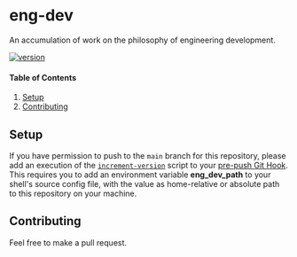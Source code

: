 # eng-dev

An accumulation of work on the philosophy of engineering development.

[![version](https://img.shields.io/badge/version-v1.1.0-blue)](https://github.com/mjburtenshaw/eng-dev)

#### Table of Contents

1. [Setup](#setup)
2. [Contributing](#contributing)

## Setup

If you have permission to push to the `main` branch for this repository, please add an execution of the [`increment-version`](./scripts/increment-version/README.md) script to your [pre-push Git Hook](https://git-scm.com/docs/githooks#_pre_push).  
This requires you to add an environment variable **eng_dev_path** to your shell's source config file, with the value as home-relative or absolute path to this repository on your machine.

## Contributing

Feel free to make a pull request.
